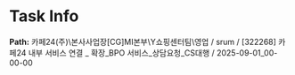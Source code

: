 # Task Info

**Path:** 카페24(주)\본사사업장\[CG]MI본부\Y쇼핑센터팀\영업 / srum / [322268] 카페24 내부 서비스 연결 _ 확장_BPO 서비스_상담요청_CS대행 / 2025-09-01_00-00-00

